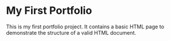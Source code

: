 # My First Portfolio

This is my first portfolio project. It contains a basic HTML page to demonstrate the structure of a valid HTML document.

